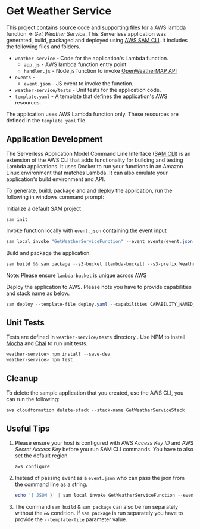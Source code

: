 # Get Weather Service

This project contains source code and supporting files for a AWS lambda function => *Get Weather Service*. This Serverless application was generated, build, packaged and deployed using [AWS SAM CLI](https://docs.aws.amazon.com/serverless-application-model/index.html). It includes the following files and folders.

- `weather-service` - Code for the application's Lambda function.
  - `app.js` - AWS lambda function entry point
  - `handler.js` - Node.js function to invoke [OpenWeatherMAP API](https://openweathermap.org/api)
- `events` - 
  - `event.json` - JS event to invoke the function.
- `weather-service/tests` - Unit tests for the application code. 
- `template.yaml` - A template that defines the application's AWS resources.

The application uses AWS Lambda function only. These resources are defined in the `template.yaml` file.

## Application Development

The Serverless Application Model Command Line Interface ([SAM CLI](https://docs.aws.amazon.com/serverless-application-model/index.html)) is an extension of the AWS CLI that adds functionality for building and testing Lambda applications. It uses Docker to run your functions in an Amazon Linux environment that matches Lambda. It can also emulate your application's build environment and API.

To generate, build, package and and deploy the application, run the following in windows command prompt:

Initialize a default SAM project

```shell
sam init
```

Invoke function locally with `event.json` containing the event input

```powershell
sam local invoke "GetWeatherServiceFunction" --event events/event.json
```

Build and package the application. 

```powershell
sam build && sam package --s3-bucket [lambda-bucket] --s3-prefix WeatherService --output-template-file deploy.yaml
```

Note: Please ensure `lambda-bucket` is unique across AWS  

Deploy the application to AWS. Please note you have to provide capabilities and stack name as below.

```powershell
sam deploy --template-file deploy.yaml --capabilities CAPABILITY_NAMED_IAM --stack-name GetWeatherServiceStack
```

## Unit Tests

Tests are defined in `weather-service/tests` directory . Use NPM to install [Mocha](https://mochajs.org/) and [Chai](https://www.chaijs.com/) to run unit tests.

```powershell
weather-service> npm install --save-dev
weather-service> npm test
```

## Cleanup

To delete the sample application that you created, use the AWS CLI, you can run the following:

```powershell
aws cloudformation delete-stack --stack-name GetWeatherServiceStack
```

## Useful Tips

1. Please ensure your host is configured with AWS *Access Key ID* and AWS *Secret Access Key* before you run SAM CLI commands. You have to also set the default region.

   ```powershell
   aws configure
   ```

2. Instead of passing event as a `event.json` who can pass the json from the command line as a string. 

   ```powershell
   echo '{ JSON }' | sam local invoke GetWeatherServiceFunction --event - 
   ```

3. The command `sam build` & `sam package` can also be run separately without the `&&` condition. If `sam package` is run separately you have to provide the `--template-file` parameter value.